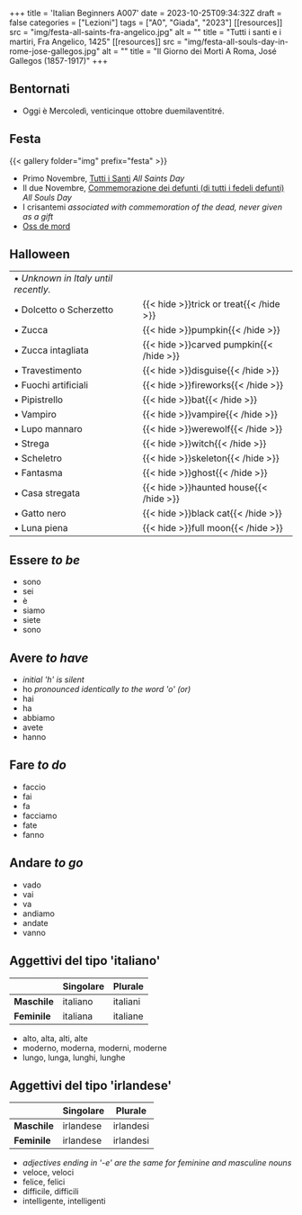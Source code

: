 +++
title = 'Italian Beginners A007'
date = 2023-10-25T09:34:32Z
draft = false
categories = ["Lezioni"]
tags = ["A0", "Giada", "2023"]
[[resources]]
  src = "img/festa-all-saints-fra-angelico.jpg"
  alt = ""
  title = "Tutti i santi e i martiri, Fra Angelico, 1425"
[[resources]]
  src = "img/festa-all-souls-day-in-rome-jose-gallegos.jpg"
  alt = ""
  title = "Il Giorno dei Morti A Roma, José Gallegos (1857-1917)"
+++

## Bentornati

- Oggi è Mercoledì, venticinque ottobre duemilaventitré.

## Festa


{{< gallery folder="img" prefix="festa" >}}


- Primo Novembre, [Tutti i Santi](https://it.wikipedia.org/wiki/Tutti_i_Santi) *All Saints Day*
- Il due Novembre, [Commemorazione dei defunti (di tutti i fedeli defunti)](https://it.wikipedia.org/wiki/Commemorazione_dei_defunti) *All Souls Day*
- I crisantemi *associated with commemoration of the dead, never given as a gift*
- [Oss de mord](https://italianhomecooking.co.uk/2016/10/21/oss-da-mord-almond-biscuits-for-all-souls-day-recipe/)


## Halloween

| | |
|------------|-----------|
| &bull; *Unknown in Italy until recently.* | |
| &bull; Dolcetto o Scherzetto | {{< hide >}}trick or treat{{< /hide >}} |
| &bull; Zucca | {{< hide >}}pumpkin{{< /hide >}} |
| &bull; Zucca intagliata | {{< hide >}}carved pumpkin{{< /hide >}} |
| &bull; Travestimento | {{< hide >}}disguise{{< /hide >}} |
| &bull; Fuochi artificiali | {{< hide >}}fireworks{{< /hide >}} |
| &bull; Pipistrello | {{< hide >}}bat{{< /hide >}} |
| &bull; Vampiro | {{< hide >}}vampire{{< /hide >}} |
| &bull; Lupo mannaro | {{< hide >}}werewolf{{< /hide >}} |
| &bull; Strega | {{< hide >}}witch{{< /hide >}} |
| &bull; Scheletro | {{< hide >}}skeleton{{< /hide >}} |
| &bull; Fantasma | {{< hide >}}ghost{{< /hide >}} |
| &bull; Casa stregata | {{< hide >}}haunted house{{< /hide >}} |
| &bull; Gatto nero | {{< hide >}}black cat{{< /hide >}} |
| &bull; Luna piena | {{< hide >}}full moon{{< /hide >}} |

## Essere *to be*

- sono
- sei
- è
- siamo
- siete
- sono

## Avere *to have*

- *initial 'h' is silent*
- ho *pronounced identically to the word 'o' (or)*
- hai
- ha
- abbiamo
- avete
- hanno


## Fare *to do*

- faccio
- fai
- fa
- facciamo
- fate
- fanno


## Andare *to go*

- vado
- vai
- va
- andiamo
- andate
- vanno

## Aggettivi del tipo 'italiano'

| | Singolare | Plurale |
|------------|-----------|-----------|
| **Maschile** | italiano | italiani |
| **Feminile** | italiana | italiane |

- alto, alta, alti, alte
- moderno, moderna, moderni, moderne
- lungo, lunga, lunghi, lunghe

## Aggettivi del tipo 'irlandese'

| | Singolare | Plurale |
|------------|-----------|-----------|
| **Maschile** | irlandese | irlandesi |
| **Feminile** | irlandese | irlandesi |

- *adjectives ending in '-e' are the same for feminine and masculine nouns*
- veloce, veloci
- felice, felici
- difficile, difficili
- intelligente, intelligenti
